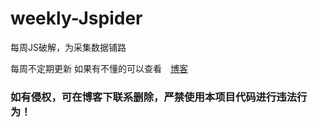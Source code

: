 # weekly-Jspider
每周JS破解，为采集数据铺路

每周不定期更新
如果有不懂的可以查看　[博客](https://www.cnblogs.com/triangle959)

### 如有侵权，可在博客下联系删除，严禁使用本项目代码进行违法行为！